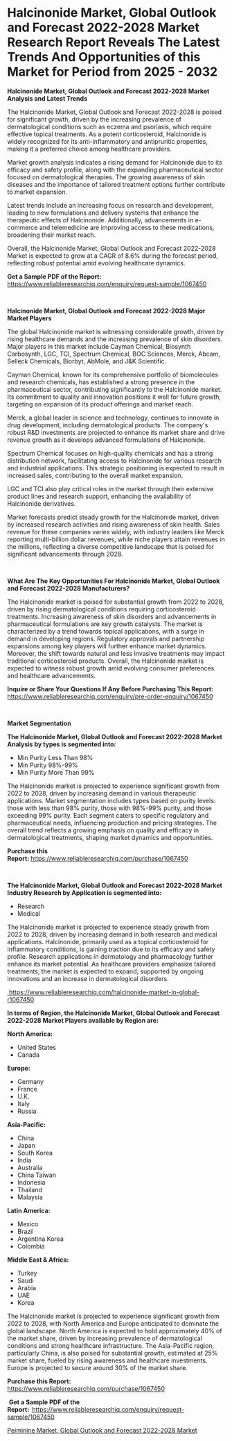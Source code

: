 <p><h1>Halcinonide Market, Global Outlook and Forecast 2022-2028 Market Research Report Reveals The Latest Trends And Opportunities of this Market for Period from 2025 - 2032</h1></p><p><strong>Halcinonide Market, Global Outlook and Forecast 2022-2028 Market Analysis and Latest Trends</strong></p>
<p><p>The Halcinonide Market, Global Outlook and Forecast 2022-2028 is poised for significant growth, driven by the increasing prevalence of dermatological conditions such as eczema and psoriasis, which require effective topical treatments. As a potent corticosteroid, Halcinonide is widely recognized for its anti-inflammatory and antipruritic properties, making it a preferred choice among healthcare providers.</p><p>Market growth analysis indicates a rising demand for Halcinonide due to its efficacy and safety profile, along with the expanding pharmaceutical sector focused on dermatological therapies. The growing awareness of skin diseases and the importance of tailored treatment options further contribute to market expansion.</p><p>Latest trends include an increasing focus on research and development, leading to new formulations and delivery systems that enhance the therapeutic effects of Halcinonide. Additionally, advancements in e-commerce and telemedicine are improving access to these medications, broadening their market reach. </p><p>Overall, the Halcinonide Market, Global Outlook and Forecast 2022-2028 Market is expected to grow at a CAGR of 8.6% during the forecast period, reflecting robust potential amid evolving healthcare dynamics.</p></p>
<p><strong>Get a Sample PDF of the Report:&nbsp;</strong> <a href="https://www.reliableresearchiq.com/enquiry/request-sample/1067450?utm_campaign=2292&utm_medium=2&utm_source=Github&utm_content=ia&utm_term=21032025&utm_id=halcinonide-market-global-outlook-and-forecast-2022-2028">https://www.reliableresearchiq.com/enquiry/request-sample/1067450</a></p>
<p>&nbsp;</p>
<p><strong>Halcinonide Market, Global Outlook and Forecast 2022-2028 Major Market Players</strong></p>
<p><p>The global Halcinonide market is witnessing considerable growth, driven by rising healthcare demands and the increasing prevalence of skin disorders. Major players in this market include Cayman Chemical, Biosynth Carbosynth, LGC, TCI, Spectrum Chemical, BOC Sciences, Merck, Abcam, Selleck Chemicals, Biorbyt, AbMole, and J&K Scientific. </p><p>Cayman Chemical, known for its comprehensive portfolio of biomolecules and research chemicals, has established a strong presence in the pharmaceutical sector, contributing significantly to the Halcinonide market. Its commitment to quality and innovation positions it well for future growth, targeting an expansion of its product offerings and market reach.</p><p>Merck, a global leader in science and technology, continues to innovate in drug development, including dermatological products. The company's robust R&D investments are projected to enhance its market share and drive revenue growth as it develops advanced formulations of Halcinonide.</p><p>Spectrum Chemical focuses on high-quality chemicals and has a strong distribution network, facilitating access to Halcinonide for various research and industrial applications. This strategic positioning is expected to result in increased sales, contributing to the overall market expansion.</p><p>LGC and TCI also play critical roles in the market through their extensive product lines and research support, enhancing the availability of Halcinonide derivatives.</p><p>Market forecasts predict steady growth for the Halcinonide market, driven by increased research activities and rising awareness of skin health. Sales revenue for these companies varies widely, with industry leaders like Merck reporting multi-billion dollar revenues, while niche players attain revenues in the millions, reflecting a diverse competitive landscape that is poised for significant advancements through 2028.</p></p>
<p>&nbsp;</p>
<p><strong>What Are The Key Opportunities For Halcinonide Market, Global Outlook and Forecast 2022-2028 Manufacturers?</strong></p>
<p><p>The Halcinonide market is poised for substantial growth from 2022 to 2028, driven by rising dermatological conditions requiring corticosteroid treatments. Increasing awareness of skin disorders and advancements in pharmaceutical formulations are key growth catalysts. The market is characterized by a trend towards topical applications, with a surge in demand in developing regions. Regulatory approvals and partnership expansions among key players will further enhance market dynamics. Moreover, the shift towards natural and less invasive treatments may impact traditional corticosteroid products. Overall, the Halcinonide market is expected to witness robust growth amid evolving consumer preferences and healthcare advancements.</p></p>
<p><strong>Inquire or Share Your Questions If Any Before Purchasing This Report:</strong> <a href="https://www.reliableresearchiq.com/enquiry/pre-order-enquiry/1067450?utm_campaign=2292&utm_medium=2&utm_source=Github&utm_content=ia&utm_term=21032025&utm_id=halcinonide-market-global-outlook-and-forecast-2022-2028">https://www.reliableresearchiq.com/enquiry/pre-order-enquiry/1067450</a></p>
<p>&nbsp;</p>
<p><strong>Market Segmentation</strong></p>
<p><strong>The Halcinonide Market, Global Outlook and Forecast 2022-2028 Market Analysis by types is segmented into:</strong></p>
<p><ul><li>Min Purity Less Than 98%</li><li>Min Purity 98%-99%</li><li>Min Purity More Than 99%</li></ul></p>
<p><p>The Halcinonide market is projected to experience significant growth from 2022 to 2028, driven by increasing demand in various therapeutic applications. Market segmentation includes types based on purity levels: those with less than 98% purity, those with 98%-99% purity, and those exceeding 99% purity. Each segment caters to specific regulatory and pharmaceutical needs, influencing production and pricing strategies. The overall trend reflects a growing emphasis on quality and efficacy in dermatological treatments, shaping market dynamics and opportunities.</p></p>
<p><strong>Purchase this Report:&nbsp;</strong><a href="https://www.reliableresearchiq.com/purchase/1067450?utm_campaign=2292&utm_medium=2&utm_source=Github&utm_content=ia&utm_term=21032025&utm_id=halcinonide-market-global-outlook-and-forecast-2022-2028">https://www.reliableresearchiq.com/purchase/1067450</a></p>
<p>&nbsp;</p>
<p><strong>The Halcinonide Market, Global Outlook and Forecast 2022-2028 Market Industry Research by Application is segmented into:</strong></p>
<p><ul><li>Research</li><li>Medical</li></ul></p>
<p><p>The Halcinonide market is projected to experience steady growth from 2022 to 2028, driven by increasing demand in both research and medical applications. Halcinonide, primarily used as a topical corticosteroid for inflammatory conditions, is gaining traction due to its efficacy and safety profile. Research applications in dermatology and pharmacology further enhance its market potential. As healthcare providers emphasize tailored treatments, the market is expected to expand, supported by ongoing innovations and an increase in dermatological disorders.</p></p>
<p><a href="https://www.reliableresearchiq.com/halcinonide-market-in-global-r1067450?utm_campaign=2292&utm_medium=2&utm_source=Github&utm_content=ia&utm_term=21032025&utm_id=halcinonide-market-global-outlook-and-forecast-2022-2028">&nbsp;https://www.reliableresearchiq.com/halcinonide-market-in-global-r1067450</a></p>
<p><strong>In terms of Region, the Halcinonide Market, Global Outlook and Forecast 2022-2028 Market Players available by Region are:</strong></p>
<p>
    <p> <strong> North America: </strong>
        <ul>
            <li>United States</li>
            <li>Canada</li>
        </ul>
        </p> 
    <p> <strong> Europe: </strong>
        <ul>
            <li>Germany</li>
            <li>France</li>
            <li>U.K.</li>
            <li>Italy</li>
            <li>Russia</li>
        </ul>
        </p> 
    <p> <strong> Asia-Pacific: </strong>
        <ul>
            <li>China</li>
            <li>Japan</li>
            <li>South Korea</li>
            <li>India</li>
            <li>Australia</li>
            <li>China Taiwan</li>
            <li>Indonesia</li>
            <li>Thailand</li>
            <li>Malaysia</li>
        </ul>
        </p> 
    <p> <strong> Latin America: </strong>
        <ul>
            <li>Mexico</li>
            <li>Brazil</li>
            <li>Argentina Korea</li>
            <li>Colombia</li>
        </ul>
        </p> 
    <p> <strong> Middle East & Africa: </strong>
        <ul>
            <li>Turkey</li>
            <li>Saudi</li>
            <li>Arabia</li>
            <li>UAE</li>
            <li>Korea</li>
        </ul>
    </p>
    </p>
<p><p>The Halcinonide market is projected to experience significant growth from 2022 to 2028, with North America and Europe anticipated to dominate the global landscape. North America is expected to hold approximately 40% of the market share, driven by increasing prevalence of dermatological conditions and strong healthcare infrastructure. The Asia-Pacific region, particularly China, is also poised for substantial growth, estimated at 25% market share, fueled by rising awareness and healthcare investments. Europe is projected to secure around 30% of the market share.</p></p>
<p><strong>Purchase this Report: </strong><a href="https://www.reliableresearchiq.com/purchase/1067450?utm_campaign=2292&utm_medium=2&utm_source=Github&utm_content=ia&utm_term=21032025&utm_id=halcinonide-market-global-outlook-and-forecast-2022-2028">https://www.reliableresearchiq.com/purchase/1067450</a></p>
<p>&nbsp;<strong>Get a Sample PDF of the Report:&nbsp;&nbsp;</strong><a href="https://www.reliableresearchiq.com/enquiry/request-sample/1067450?utm_campaign=2292&utm_medium=2&utm_source=Github&utm_content=ia&utm_term=21032025&utm_id=halcinonide-market-global-outlook-and-forecast-2022-2028">https://www.reliableresearchiq.com/enquiry/request-sample/1067450</a></p>
<p><strong></strong></p>
<p><p><a href="https://github.com/shondapmbau/Market-Research-Report-List-1/blob/main/peiminine-market-global-outlook-and-forecast-2022-2028-market.md?utm_campaign=2292&utm_medium=2&utm_source=Github&utm_content=ia&utm_term=21032025&utm_id=halcinonide-market-global-outlook-and-forecast-2022-2028">Peiminine Market, Global Outlook and Forecast 2022-2028 Market</a></p></p>